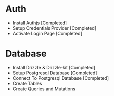 # Auth

- Install Authjs [Completed]
- Setup Credentials Provider [Completed]
- Activate Login Page [Completed]

# Database

- Install Drizzle & Drizzle-kit [Completed]
- Setup Postgresql Database [Completed]
- Connect To Postgresql Database [Completed]
- Create Tables
- Create Queries and Mutations
